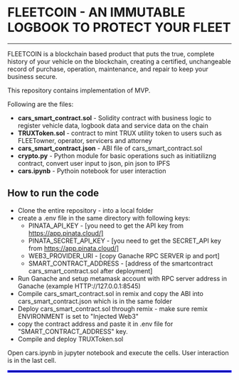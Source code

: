 # FLEETCOIN - AN IMMUTABLE LOGBOOK TO PROTECT YOUR FLEET
---

FLEETCOIN is a blockchain based product that puts the true, complete history of your vehicle on the blockchain, creating a certified, unchangeable record of purchase, operation, maintenance, and repair to keep your business secure.

This repository contains implementation of MVP.  

Following are the files: 
* **cars_smart_contract.sol** - Solidity contract with business logic to register vehicle data, logbook data and service data on the chain
* **TRUXToken.sol** - contract to mint TRUX utility token to users such as FLEETowner, operator, servicers and attorney 
* **cars_smart_contract.json** - ABI file of cars_smart_contract.sol
* **crypto.py** - Python module for basic operations such as initiatilizng contract, convert user input to json, pin json to IPFS 
* **cars.ipynb** - Pythoin notebook for user interaction 


## How to run the code <br>
- Clone the entire repository - into a local folder <br>  
- create a .env file in the same directory with following keys:
    - PINATA_API_KEY - [you need to get the API key from https://app.pinata.cloud/]
    - PINATA_SECRET_API_KEY - [you need to get the SECRET_API key from https://app.pinata.cloud/]
    - WEB3_PROVIDER_URI - [copy Ganache RPC SERVER ip and port]
    - SMART_CONTRACT_ADDRESS - [address of the smartcontract cars_smart_contract.sol after deployment] 
- Run Ganache and setup metamask account with RPC server address in Ganache (example HTTP://127.0.0.1:8545)
- Compile cars_smart_contract.sol in remix and copy the ABI into cars_smart_contract.json which is in the same folder
- Deploy cars_smart_contract.sol through remix - make sure remix ENVIRONMENT is set to "Injected Web3"
- copy the contract address and paste it in .env file for "SMART_CONTRACT_ADDRESS" key.
- Compile and deploy TRUXToken.sol 

Open cars.ipynb in jupyter notebook and execute the cells. User interaction is in the last cell. 


<hr style="border:2px solid blue"> </hr>
